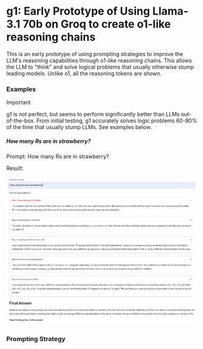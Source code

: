 # g1: Early Prototype of Using Llama-3.1 70b on Groq to create o1-like reasoning chains

This is an early prototype of using prompting strategies to improve the LLM's reasoning capabilities through o1-like reasoning chains. This allows the LLM to "think" and solve logical problems that usually otherwise stump leading models. Unlike o1, all the reasoning tokens are shown.

### Examples

> [!IMPORTANT]
> g1 is not perfect, but seems to perform significantly better than LLMs out-of-the-box. From initial testing, g1 accurately solves logic problems 60-80% of the time that usually stump LLMs. See examples below.


##### How many Rs are in strawberry?
Prompt: How many Rs are in strawberry?

Result:

![Strawberry example](examples/strawberry.png)


### Prompting Strategy